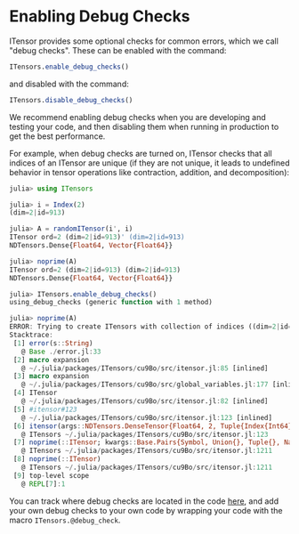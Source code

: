 # Enabling Debug Checks

ITensor provides some optional checks for common errors, which we call "debug checks".
These can be enabled with the command:
```julia
ITensors.enable_debug_checks()
```
and disabled with the command:
```julia
ITensors.disable_debug_checks()
```

We recommend enabling debug checks when you are developing and testing your code, and then
disabling them when running in production to get the best performance.

For example, when debug checks are turned on, ITensor checks that all indices of an ITensor
are unique (if they are not unique, it leads to undefined behavior in tensor operations
like contraction, addition, and decomposition):
```julia
julia> using ITensors

julia> i = Index(2)
(dim=2|id=913)

julia> A = randomITensor(i', i)
ITensor ord=2 (dim=2|id=913)' (dim=2|id=913)
NDTensors.Dense{Float64, Vector{Float64}}

julia> noprime(A)
ITensor ord=2 (dim=2|id=913) (dim=2|id=913)
NDTensors.Dense{Float64, Vector{Float64}}

julia> ITensors.enable_debug_checks()
using_debug_checks (generic function with 1 method)

julia> noprime(A)
ERROR: Trying to create ITensors with collection of indices ((dim=2|id=913), (dim=2|id=913)). Indices must be unique.
Stacktrace:
 [1] error(s::String)
   @ Base ./error.jl:33
 [2] macro expansion
   @ ~/.julia/packages/ITensors/cu9Bo/src/itensor.jl:85 [inlined]
 [3] macro expansion
   @ ~/.julia/packages/ITensors/cu9Bo/src/global_variables.jl:177 [inlined]
 [4] ITensor
   @ ~/.julia/packages/ITensors/cu9Bo/src/itensor.jl:82 [inlined]
 [5] #itensor#123
   @ ~/.julia/packages/ITensors/cu9Bo/src/itensor.jl:123 [inlined]
 [6] itensor(args::NDTensors.DenseTensor{Float64, 2, Tuple{Index{Int64}, Index{Int64}}, NDTensors.Dense{Float64, Vector{Float64}}})
   @ ITensors ~/.julia/packages/ITensors/cu9Bo/src/itensor.jl:123
 [7] noprime(::ITensor; kwargs::Base.Pairs{Symbol, Union{}, Tuple{}, NamedTuple{(), Tuple{}}})
   @ ITensors ~/.julia/packages/ITensors/cu9Bo/src/itensor.jl:1211
 [8] noprime(::ITensor)
   @ ITensors ~/.julia/packages/ITensors/cu9Bo/src/itensor.jl:1211
 [9] top-level scope
   @ REPL[7]:1
```
You can track where debug checks are located in the code [here](https://github.com/ITensor/ITensors.jl/search?q=debug_check),
and add your own debug checks to your own code by wrapping your code with the macro `ITensors.@debug_check`.

